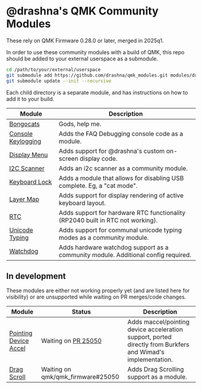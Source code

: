 # @drashna's QMK Community Modules

These rely on QMK Firmware 0.28.0 or later, merged in 2025q1.

In order to use these community modules with a build of QMK, this repo should be added to your external userspace as a submodule.

```sh
cd /path/to/your/external/userspace
git submodule add https://github.com/drashna/qmk_modules.git modules/drashna
git submodule update --init --recursive
```

Each child directory is a separate module, and has instructions on how to add it to your build.

| Module                                      | Description                                                                        |
|---------------------------------------------|------------------------------------------------------------------------------------|
| [Bongocats](./bongocats)                    | Gods, help me.                                                                     |
| [Console Keylogging](./console_keylogging/) | Adds the FAQ Debugging console code as a module.                                   |
| [Display Menu](./display_menu/)             | Adds support for @drashna's custom on-screen display code.                         |
| [I2C Scanner](./i2c_scanner/)               | Adds an i2c scanner as a community module.                                         |
| [Keyboard Lock](./keyboard_lock/)           | Adds a module that allows for disabling USB complete. Eg, a "cat mode".            |
| [Layer Map](./layer_map/)                   | Adds support for display rendering of active keyboard layout.                      |
| [RTC](./rtc/)                               | Adds support for hardware RTC functionality (RP2040 built in RTC not working).     |
| [Unicode Typing](./unicode_typing/)         | Adds support for communal unicode typing modes as a community module.              |
| [Watchdog](./watchdog/)                     | Adds hardware watchdog support as a community module.  Additional config required. |


## In development

These modules are either not working properly yet (and are listed here for visibility) or are unsupported while waiting on PR merges/code changes. 


| Module                                            | Status      |Description                                                                        |
|---------------------------------------------------|-------------|---------------------------------------------------------------------------------------------------|
| [Pointing Device Accel](./pointing_device_accel/) | Waiting on [PR 25050](https://github.com/qmk/qmk_firmware/pull/25050) | Adds maccel/pointing device acceleration support, ported directly from Burkfers and Wimad's implementation. |
| [Drag Scroll](./drag_scroll/)                     | Waiting on qmk/qmk_firmware#25050 | Adds Drag Scrolling support as a module.                     |
